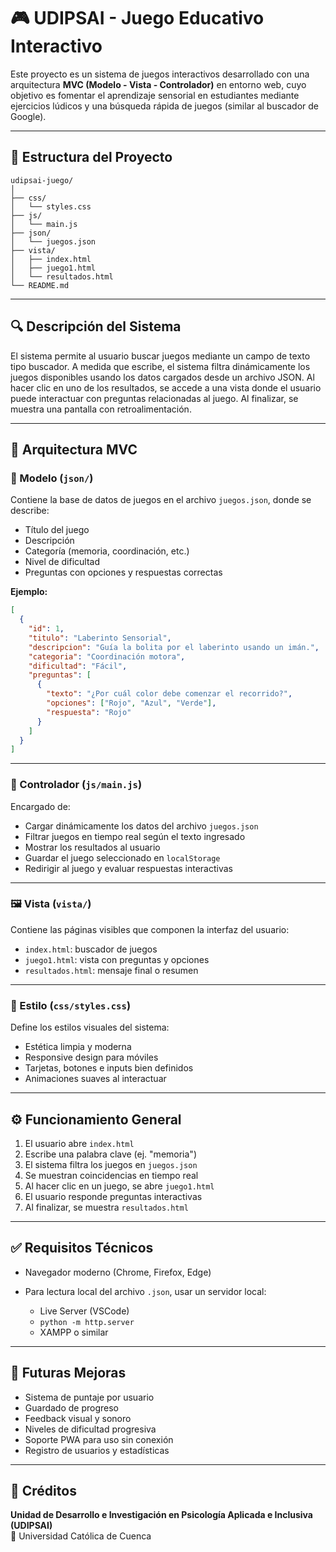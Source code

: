 
# 🎮 UDIPSAI - Juego Educativo Interactivo

Este proyecto es un sistema de juegos interactivos desarrollado con una arquitectura **MVC (Modelo - Vista - Controlador)** en entorno web, cuyo objetivo es fomentar el aprendizaje sensorial en estudiantes mediante ejercicios lúdicos y una búsqueda rápida de juegos (similar al buscador de Google).

---

## 📁 Estructura del Proyecto

```
udipsai-juego/
│
├── css/
│   └── styles.css
├── js/
│   └── main.js
├── json/
│   └── juegos.json
├── vista/
│   ├── index.html
│   ├── juego1.html
│   └── resultados.html
└── README.md
```

---

## 🔍 Descripción del Sistema

El sistema permite al usuario buscar juegos mediante un campo de texto tipo buscador. A medida que escribe, el sistema filtra dinámicamente los juegos disponibles usando los datos cargados desde un archivo JSON. Al hacer clic en uno de los resultados, se accede a una vista donde el usuario puede interactuar con preguntas relacionadas al juego. Al finalizar, se muestra una pantalla con retroalimentación.

---

## 🧱 Arquitectura MVC

### 🧩 Modelo (`json/`)

Contiene la base de datos de juegos en el archivo `juegos.json`, donde se describe:

- Título del juego  
- Descripción  
- Categoría (memoria, coordinación, etc.)  
- Nivel de dificultad  
- Preguntas con opciones y respuestas correctas

**Ejemplo:**

```json
[
  {
    "id": 1,
    "titulo": "Laberinto Sensorial",
    "descripcion": "Guía la bolita por el laberinto usando un imán.",
    "categoria": "Coordinación motora",
    "dificultad": "Fácil",
    "preguntas": [
      {
        "texto": "¿Por cuál color debe comenzar el recorrido?",
        "opciones": ["Rojo", "Azul", "Verde"],
        "respuesta": "Rojo"
      }
    ]
  }
]
```

---

### 🧠 Controlador (`js/main.js`)

Encargado de:

- Cargar dinámicamente los datos del archivo `juegos.json`
- Filtrar juegos en tiempo real según el texto ingresado
- Mostrar los resultados al usuario
- Guardar el juego seleccionado en `localStorage`
- Redirigir al juego y evaluar respuestas interactivas

---

### 🖼️ Vista (`vista/`)

Contiene las páginas visibles que componen la interfaz del usuario:

- `index.html`: buscador de juegos  
- `juego1.html`: vista con preguntas y opciones  
- `resultados.html`: mensaje final o resumen

---

### 🎨 Estilo (`css/styles.css`)

Define los estilos visuales del sistema:

- Estética limpia y moderna  
- Responsive design para móviles  
- Tarjetas, botones e inputs bien definidos  
- Animaciones suaves al interactuar

---

## ⚙️ Funcionamiento General

1. El usuario abre `index.html`  
2. Escribe una palabra clave (ej. "memoria")  
3. El sistema filtra los juegos en `juegos.json`  
4. Se muestran coincidencias en tiempo real  
5. Al hacer clic en un juego, se abre `juego1.html`  
6. El usuario responde preguntas interactivas  
7. Al finalizar, se muestra `resultados.html`

---

## ✅ Requisitos Técnicos

- Navegador moderno (Chrome, Firefox, Edge)
- Para lectura local del archivo `.json`, usar un servidor local:

  - Live Server (VSCode)  
  - `python -m http.server`  
  - XAMPP o similar

---

## 🚀 Futuras Mejoras

- Sistema de puntaje por usuario  
- Guardado de progreso  
- Feedback visual y sonoro  
- Niveles de dificultad progresiva  
- Soporte PWA para uso sin conexión  
- Registro de usuarios y estadísticas

---

## 👥 Créditos

**Unidad de Desarrollo e Investigación en Psicología Aplicada e Inclusiva (UDIPSAI)**  
📍 Universidad Católica de Cuenca  
